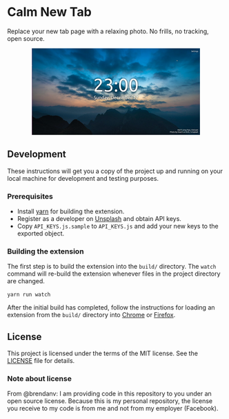 # Calm New Tab

Replace your new tab page with a relaxing photo. No frills, no tracking, open source.

<p align="center"><img src="screenshots/1.png"></p>

## Development

These instructions will get you a copy of the project up and running on your local machine for development and testing purposes.

### Prerequisites

- Install [yarn](https://yarnpkg.com/en/docs/install) for building the extension.
- Register as a developer on [Unsplash](https://unsplash.com/developers) and obtain API keys.
- Copy `API_KEYS.js.sample` to `API_KEYS.js` and add your new keys to the exported object.

### Building the extension

The first step is to build the extension into the `build/` directory. The `watch` command will re-build the extension whenever files in the project directory are changed.

```
yarn run watch
```

After the initial build has completed, follow the instructions for loading an extension from the `build/` directory into [Chrome](https://developer.chrome.com/extensions/getstarted#unpacked) or [Firefox](https://developer.mozilla.org/en-US/Add-ons/WebExtensions/Temporary_Installation_in_Firefox).

## License

This project is licensed under the terms of the MIT license. See the [LICENSE](./LICENSE.md) file for details.

### Note about license

From @brendanv: I am providing code in this repository to you under an open source license. Because this is my personal repository, the license you receive to my code is from me and not from my employer (Facebook).
